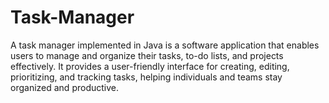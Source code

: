 # Task-Manager
A task manager implemented in Java is a software application that enables users to manage and organize their tasks, to-do lists, and projects effectively. It provides a user-friendly interface for creating, editing, prioritizing, and tracking tasks, helping individuals and teams stay organized and productive.
